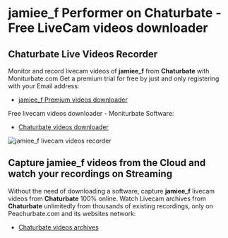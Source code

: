 # jamiee_f Performer on Chaturbate - Free LiveCam videos downloader

## Chaturbate Live Videos Recorder

Monitor and record livecam videos of **jamiee_f** from **Chaturbate** with Moniturbate.com
Get a premium trial for free by just and only registering with your Email address:
* [jamiee_f Premium videos downloader](https://moniturbate.com/request-demo-licence-key.html)

Free livecam videos downloader - Moniturbate Software:
* [Chaturbate videos downloader](https://moniturbate.com/moniturbate-download-software.html)

![jamiee_f livecam videos recorder](https://peachurnet.com/templates/moniturbate-software.png)


## Capture jamiee_f videos from the Cloud and watch your recordings on Streaming

Without the need of downloading a software, capture **jamiee_f** livecam videos from **Chaturbate** 100% online.
Watch Livecam archives from **Chaturbate** unlimitedly from thousands of existing recordings, only on Peachurbate.com and its websites network:
* [Chaturbate videos archives](https://peachurnet.com/)